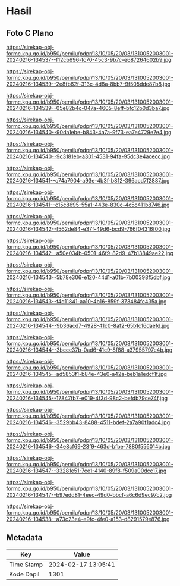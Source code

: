 # Hasil

## Foto C Plano

https://sirekap-obj-formc.kpu.go.id/b950/pemilu/pdpr/13/10/05/20/03/1310052003001-20240216-134537--f12cb696-fc70-45c3-9b7c-e687264602b9.jpg

https://sirekap-obj-formc.kpu.go.id/b950/pemilu/pdpr/13/10/05/20/03/1310052003001-20240216-134539--2e8fb62f-313c-4d8a-8bb7-9f505dde87b8.jpg

https://sirekap-obj-formc.kpu.go.id/b950/pemilu/pdpr/13/10/05/20/03/1310052003001-20240216-134539--05e82b4c-047a-4605-8eff-bfc12b0d3ba7.jpg

https://sirekap-obj-formc.kpu.go.id/b950/pemilu/pdpr/13/10/05/20/03/1310052003001-20240216-134540--90da1ebe-b843-4a7a-9f73-ea7e4729e7e4.jpg

https://sirekap-obj-formc.kpu.go.id/b950/pemilu/pdpr/13/10/05/20/03/1310052003001-20240216-134540--9c3181eb-a301-4531-94fa-95dc3e4acecc.jpg

https://sirekap-obj-formc.kpu.go.id/b950/pemilu/pdpr/13/10/05/20/03/1310052003001-20240216-134541--c74a7904-a93e-4b3f-b812-396acd7f2887.jpg

https://sirekap-obj-formc.kpu.go.id/b950/pemilu/pdpr/13/10/05/20/03/1310052003001-20240216-134541--c15c8695-55a1-443e-830c-4c5c411b8746.jpg

https://sirekap-obj-formc.kpu.go.id/b950/pemilu/pdpr/13/10/05/20/03/1310052003001-20240216-134542--f562de84-e37f-49d6-bcd9-766f04316f00.jpg

https://sirekap-obj-formc.kpu.go.id/b950/pemilu/pdpr/13/10/05/20/03/1310052003001-20240216-134542--a50e034b-0501-46f9-82d9-47b13849ae22.jpg

https://sirekap-obj-formc.kpu.go.id/b950/pemilu/pdpr/13/10/05/20/03/1310052003001-20240216-134543--5b78e306-e120-44d1-a01b-7b00398f5dbf.jpg

https://sirekap-obj-formc.kpu.go.id/b950/pemilu/pdpr/13/10/05/20/03/1310052003001-20240216-134543--f4d11841-aa10-4b16-859f-373484fc435a.jpg

https://sirekap-obj-formc.kpu.go.id/b950/pemilu/pdpr/13/10/05/20/03/1310052003001-20240216-134544--9b36acd7-4928-41c0-8af2-65b1c16daefd.jpg

https://sirekap-obj-formc.kpu.go.id/b950/pemilu/pdpr/13/10/05/20/03/1310052003001-20240216-134544--3bcce37b-0ad6-41c9-8f88-a37955797e4b.jpg

https://sirekap-obj-formc.kpu.go.id/b950/pemilu/pdpr/13/10/05/20/03/1310052003001-20240216-134545--ad5853f1-b84e-43e0-a42a-beb1a1edcf1f.jpg

https://sirekap-obj-formc.kpu.go.id/b950/pemilu/pdpr/13/10/05/20/03/1310052003001-20240216-134545--17847fb7-e019-4f3d-98c2-befdb79ce74f.jpg

https://sirekap-obj-formc.kpu.go.id/b950/pemilu/pdpr/13/10/05/20/03/1310052003001-20240216-134546--3529bb43-8488-4511-bdef-2a7a90f1adc4.jpg

https://sirekap-obj-formc.kpu.go.id/b950/pemilu/pdpr/13/10/05/20/03/1310052003001-20240216-134546--34e8cf69-23f9-463d-bfbe-7880f556014b.jpg

https://sirekap-obj-formc.kpu.go.id/b950/pemilu/pdpr/13/10/05/20/03/1310052003001-20240216-134547--33281e51-7ce1-4140-89f8-f509a00dcc17.jpg

https://sirekap-obj-formc.kpu.go.id/b950/pemilu/pdpr/13/10/05/20/03/1310052003001-20240216-134547--b97edd81-4eec-49d0-bbcf-a6c6d9ec97c2.jpg

https://sirekap-obj-formc.kpu.go.id/b950/pemilu/pdpr/13/10/05/20/03/1310052003001-20240216-134538--a73c23e4-e9fc-4fe0-a153-d8291579e876.jpg


## Metadata

| Key        | Value               |
| ---------- | ------------------- |
| Time Stamp | 2024-02-17 13:05:41 |
| Kode Dapil | 1301                |



